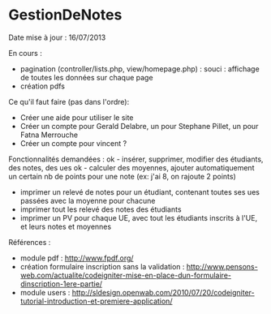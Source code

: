 GestionDeNotes
==============
Date mise à jour : 16/07/2013

En cours :
   - pagination (controller/lists.php, view/homepage.php) : souci : affichage de toutes les données sur chaque page
   - création pdfs

Ce qu'il faut faire (pas dans l'ordre):
   - Créer une aide pour utiliser le site
   - Créer un compte pour Gerald Delabre, un pour Stephane Pillet, un pour Fatna Merrouche 
   - Créer un compte pour vincent ?

Fonctionnalités demandées :
ok   - insérer, supprimer, modifier des étudiants, des notes, des ues
ok   - calculer des moyennes, ajouter automatiquement un certain nb de points pour une note (ex: j'ai 8, on rajoute 2 points)
   - imprimer un relevé de notes pour un étudiant, contenant toutes ses ues passées avec la moyenne pour chacune
   - imprimer tout les relevé des notes des étudiants
   - imprimer un PV pour chaque UE, avec tout les étudiants inscrits à l'UE, et leurs notes et moyennes

Références :
   - module pdf : 
http://www.fpdf.org/
   - création formulaire inscription sans la validation :
http://www.pensons-web.com/actualite/codeigniter-mise-en-place-dun-formulaire-dinscription-1ere-partie/
   - module users :
http://sldesign.openwab.com/2010/07/20/codeigniter-tutorial-introduction-et-premiere-application/
